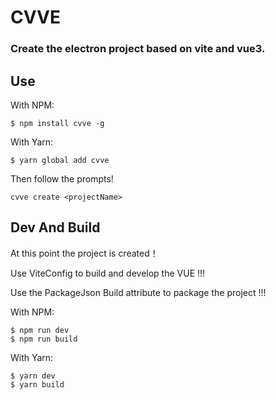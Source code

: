 # CVVE

### Create the electron project based on vite and vue3.

## Use

With NPM:

```
$ npm install cvve -g
```

With Yarn:

```
$ yarn global add cvve 
```

Then follow the prompts!

```
cvve create <projectName>
```

## Dev And Build

At this point the project is created！

Use ViteConfig to build and develop the VUE !!!

Use the PackageJson Build attribute to package the project !!!

With NPM:

```
$ npm run dev 
$ npm run build
```

With Yarn:

```
$ yarn dev 
$ yarn build
```